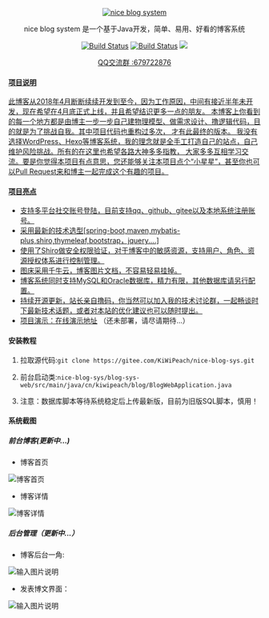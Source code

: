 <p align=center>
  <a href="http://www.layui.com">
    <img src="https://images.gitee.com/uploads/images/2018/1209/104133_aeeef844_1387578.png" alt="nice blog system">
  </a>
</p>
<p align=center>
  nice blog system 是一个基于Java开发，简单、易用、好看的博客系统
</p>

<p align="center">
  <a href="https://gitee.com/KiWiPeach/nice-blog-sys"><img alt="Build Status" src="https://img.shields.io/hexpm/l/plug.svg"></a>
    <a href="https://gitee.com/KiWiPeach/nice-blog-sys"><img alt="Build Status" src="
https://img.shields.io/shippable/5444c5ecb904a4b21567b0ff.svg"></a>
<a target="_blank" href="https://www.oracle.com/technetwork/java/javase/downloads/index.html">
		<img src="https://img.shields.io/badge/JDK-1.8+-green.svg" ></img>
	</a>

</p>
<p align="center">
 <a href="javascript:;">QQ交流群 :679722876</p>
</p>


#### 项目说明
 此博客从2018年4月断断续续开发到至今，因为工作原因，中间有接近半年未开发，现在希望在4月底正式上线，并且希望结识更多一点的朋友。
 本博客上你看到的每一个地方都是由博主一步一步自己建物理模型、做需求设计、撸逻辑代码，目的就是为了挑战自我。其中项目代码也重构过多次，
 才有此最终的版本。 我没有选择WordPress、Hexo等博客系统，我的理念就是全手工打造自己的站点，自己维护风险挑战。所有的在这里也希望各路大神多多指教，
 大家多多互相学习交流。要是你觉得本项目有点意思，您还能够关注本项目点个“小星星”，甚至你也可以Pull Request来和博主一起完成这个有趣的项目。

#### 项目亮点
- 支持多平台社交账号登陆，目前支持qq、github、gitee以及本地系统注册账号。
- 采用最新的技术选型[spring-boot,maven,mybatis-plus,shiro,thymeleaf,bootstrap，jquery....]
- 使用了Shiro做安全权限验证，对于博客中的敏感资源，支持用户、角色、资源授权体系进行控制管理。
- 图床采用千牛云，博客图片文档，不容易轻易挂掉。
- 博客系统同时支持MySQL和Oracle数据库，精力有限，其他数据库请另行配置。
- 持续开源更新，站长亲自撸码，你当然可以加入我的技术讨论群，一起畅谈时下最新技术话题，或者对本站的优化建议也可以随时提出。
- 项目演示：[在线演示地址](http://www.kiwipeach.cn) （还未部署，请尽请期待...）


#### 安装教程

1. 拉取源代码:`git clone https://gitee.com/KiWiPeach/nice-blog-sys.git`

2. 前台启动类:`nice-blog-sys/blog-sys-web/src/main/java/cn/kiwipeach/blog/BlogWebApplication.java`

3. 注意：数据库脚本等待系统稳定后上传最新版，目前为旧版SQL脚本，慎用！

#### 系统截图

##### 前台博客(更新中...)

- 博客首页

![博客首页](http://img.kiwipeach.cn/90e51784904916a9a19c8f3882902b5b.png)

- 博客详情

![博客详情](http://img.kiwipeach.cn/94d2080a243db7f9072f67528ff84b2f.png)


##### 后台管理（更新中...）

- 博客后台一角:

![输入图片说明](https://images.gitee.com/uploads/images/2018/1127/113125_8043f6a4_1387578.png "屏幕截图.png")

- 发表博文界面：

![输入图片说明](https://images.gitee.com/uploads/images/2018/1209/113059_fa9be492_1387578.png "XSXZ(]B3KJPS6K6[71}S266.png")
